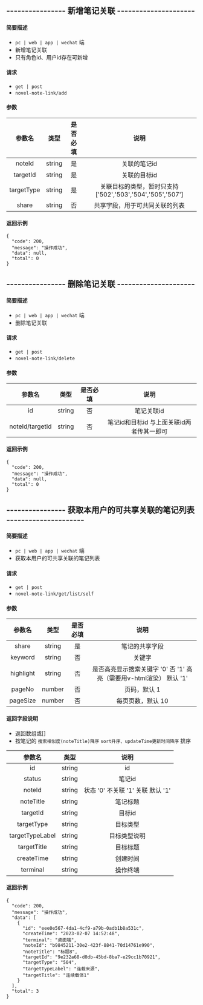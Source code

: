 
## ---------------- 新增笔记关联 ---------------------

#### 简要描述

- `pc | web | app | wechat` 端
- 新增笔记关联
- 只有角色id、用户id存在可新增

#### 请求

- `get | post`
- `novel-note-link/add`

#### 参数

| 参数名 | 类型 | 是否必填 | 说明 |
|:---:|:---:|:---:|:---:|
| noteId | string | 是 | 关联的笔记id |
| targetId | string | 是 | 关联的目标id |
| targetType | string | 是 | 关联目标的类型，暂时只支持 ['502','503','504','505','507'] |
| share | string | 否 | 共享字段，用于可共同关联的列表 |

#### 返回示例

```
{
  "code": 200,
  "message": "操作成功",
  "data": null,
  "total": 0
}
```


## ---------------- 删除笔记关联 ---------------------

#### 简要描述

- `pc | web | app | wechat` 端
- 删除笔记关联

#### 请求

- `get | post`
- `novel-note-link/delete`

#### 参数

| 参数名 | 类型 | 是否必填 | 说明 |
|:---:|:---:|:---:|:---:|
| id | string | 否 | 笔记关联id |
| noteId/targetId | string | 否 | 笔记id和目标id 与上面关联id两者传其一即可 |

#### 返回示例

```
{
  "code": 200,
  "message": "操作成功",
  "data": null,
  "total": 0
}
```

## ---------------- 获取本用户的可共享关联的笔记列表 ---------------------

#### 简要描述

- `pc | web | app | wechat` 端
- 获取本用户的可共享关联的笔记列表

#### 请求

- `get | post`
- `novel-note-link/get/list/self`

#### 参数

| 参数名 | 类型 | 是否必填 | 说明 |
|:---:|:---:|:---:|:---:|
| share | string | 是 | 笔记的共享字段 |
| keyword | string | 否 | 关键字 |
| highlight | string | 否 | 是否高亮显示搜索关键字 '0' 否 '1' 高亮（需要用v-html渲染） 默认 '1' |
| pageNo | number | 否 | 页码，默认 1 |
| pageSize | number | 否 | 每页页数，默认 10 |

#### 返回字段说明

- 返回数组或[]
- 按笔记的
  `搜索相似度(noteTitle)降序`
  `sort升序、updateTime更新时间降序`
排序

| 参数名 | 类型 | 说明 |
|:---:|:---:|:---:|
| id | string | id |
| status | string | 笔记id |
| noteId | string | 状态 '0' 不关联 '1' 关联 默认 '1' |
| noteTitle | string | 笔记标题 |
| targetId | string | 目标id |
| targetType | string | 目标类型 |
| targetTypeLabel | string | 目标类型说明 |
| targetTitle | string | 目标标题 |
| createTime | string | 创建时间 |
| terminal | string | 操作终端 |

#### 返回示例

```
{
  "code": 200,
  "message": "操作成功",
  "data": [
    {
      "id": "eee0e567-4da1-4cf9-a79b-0adb1b8a531c",
      "createTime": "2023-02-07 14:52:48",
      "terminal": "桌面端",
      "noteId": "b9845211-30e2-423f-8841-70d14761e990",
      "noteTitle": "标题8",
      "targetId": "9e232a68-d0db-45bd-8ba7-e29cc1b70921",
      "targetType": "504",
      "targetTypeLabel": "连载来源",
      "targetTitle": "连续载体1"
    }
  ],
  "total": 3
}
```
